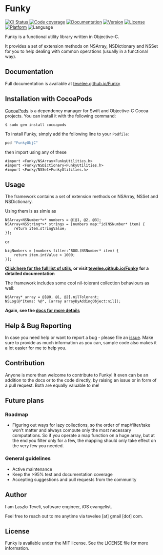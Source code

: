 # Funky

[![CI Status](https://travis-ci.org/tevelee/Funky.svg?branch=master&style=flat)](https://travis-ci.org/tevelee/Funky)
[![Code coverage](https://codecov.io/github/tevelee/Funky/coverage.svg?branch=master)](https://codecov.io/github/tevelee/Funky?branch=master)
[![Documentation](https://tevelee.github.io/Funky/badge.svg)](https://tevelee.github.io/Funky)
[![Version](https://img.shields.io/cocoapods/v/FunkyObjC.svg?style=flat)](http://cocoapods.org/pods/FunkyObjC)
[![License](https://img.shields.io/cocoapods/l/FunkyObjC.svg?style=flat)](http://cocoapods.org/pods/FunkyObjC)
[![Platform](https://img.shields.io/cocoapods/p/FunkyObjC.svg?style=flat)](http://cocoapods.org/pods/FunkyObjC)
![Language](https://img.shields.io/badge/language-Objective--C-blue.svg)

Funky is a functional utility library written in Objective-C.

It provides a set of extension methods on NSArray, NSDictionary and NSSet  for you to help dealing with common operations (usually in a functional way).

## Documentation

Full documentation is available at [tevelee.github.io/Funky](https://tevelee.github.io/Funky)

## Installation with CocoaPods

[CocoaPods](http://cocoapods.org) is a dependency manager for Swift and Objective-C Cocoa projects. You can install it with the following command:

```bash
$ sudo gem install cocoapods
```

To install Funky, simply add the following line to your `Podfile`:

```ruby
pod "FunkyObjC"
```

then import using any of these 

```obj-c
#import <Funky/NSArray+FunkyUtilities.h>
#import <Funky/NSDictionary+FunkyUtilities.h>
#import <Funky/NSSet+FunkyUtilities.h>
```

## Usage

The framework contains a set of extension methods on NSArray, NSSet and NSDictionary.

Using them is as simle as

```obj-c
NSArray<NSNumber*>* numbers = @[@1, @2, @3];
NSArray<NSString*>* strings = [numbers map:^id(NSNumber* item) {
    return item.stringValue;
}];
```

or

```obj-c
bigNumbers = [numbers filter:^BOOL(NSNumber* item) {
    return item.intValue > 1000;
}];
```

**[Click here for the full list of utils](https://tevelee.github.io/Funky/Categories/NSArray(FunkyUtilities).html), or visit [tevelee.github.io/Funky](https://tevelee.github.io/Funky) for a detailed documentation**

The framework includes some cool nil-tolerant collection behaviours as well:

```obj-c
NSArray* array = @[@0, @1, @2].nilTolerant;
NSLog(@"Items: %@", [array arrayByAddingObject:nil]);
```

**Again, see the [docs for more details](https://tevelee.github.io/Funky)**

## Help & Bug Reporting

In case you need help or want to report a bug - please file an [issue](https://github.com/tevelee/Funky/issues/new). Make sure to provide as much information as you can, sample code also makes it a lot easier for me to help you.

## Contribution

Anyone is more than welcome to contribute to Funky! It even can be an addition to the docs or to the code directly, by raising an issue or in form of a pull request. Both are equally valuable to me!

## Future plans

### Roadmap

- Figuring out ways for lazy collections, so the order of map/filter/take won't matter and always compute only the most necessary computations. So if you operate a map function on a huge array, but at the end you filter only for a few, the mapping should only take effect on the very few you needed.

### General guidelines

- Active maintenance
- Keep the >95% test and documentation coverage
- Accepting suggestions and pull requests from the community

## Author

I am Laszlo Teveli, software engineer, iOS evangelist.

Feel free to reach out to me anytime via tevelee [at] gmail [dot] com.

## License

Funky is available under the MIT license. See the LICENSE file for more information.

